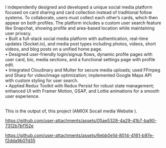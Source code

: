 I independently designed and developed a unique social media platform focused on card sharing and card collection instead of traditional follow systems. To collaborate, users must collect each other’s cards, which then appear on both profiles. The platform includes a custom user search feature like Snapchat, showing profile and area-based location while maintaining user privacy.	</br>
•	Built a full-stack social media platform with authentication, real-time updates (Socket.io), and media post types including photos, videos, short videos, and blog posts on a unified home page. </br>
•	Designed user-friendly login/signup flows, dynamic profile pages with user card, bio, media sections, and a functional settings page with profile edit. </br>
•	Integrated Cloudinary and Multer for secure media uploads; used FFmpeg and Sharp for video/image optimization; implemented Google Maps API with custom styling for user search. </br>
•	Applied Redux Toolkit with Redux Persist for robust state management; enhanced UI with Framer Motion, GSAP, and Lottie animations for a smooth user experience. </br> </br>

This is the output of, this project (AMIOX Socail media Website ). 


https://github.com/user-attachments/assets/05ae5328-4a29-41b7-ba90-7312b7bf152e

https://github.com/user-attachments/assets/6ebb0e1d-8014-4161-b97e-f2dda9b07d35

